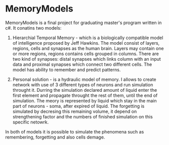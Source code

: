 # MemoryModels
MemoryModels is a final project for graduating master's program written in c#. It conatins two models: 
1) Hierarchial Temporal Memory - which is a biologically compatible model of intelligence proposed by Jeff Hawkins. The model consist of layers, regions, cells and synapses as the human brain. Layers may contain one or more regions, regions contains cells grouped in columns.  There are two kind of synapses: distal synapses which links column with an input data and proximal synapses which connect two different cells. The model has ability to remember and predict patterns.

2) Personal solution - is a hydraulic model of memory. I allows to create network with use of 3 different types of neurons and run simulation throught it. Durring the simulation declared amount of liquid enter the first element and propagate throught the rest of them, until the end of simulation. The meory is represented by liquid which stay in the main part of neurons - soma, after expired of liquid. The forgetting is simulated by decresing this remaining volume, it depend on strengthening factor and the numbers of finished simulation on this specific netowrk. 

In both of models it is possible to simulate the phenomena such as remembering, forgetting and also cells demage.
